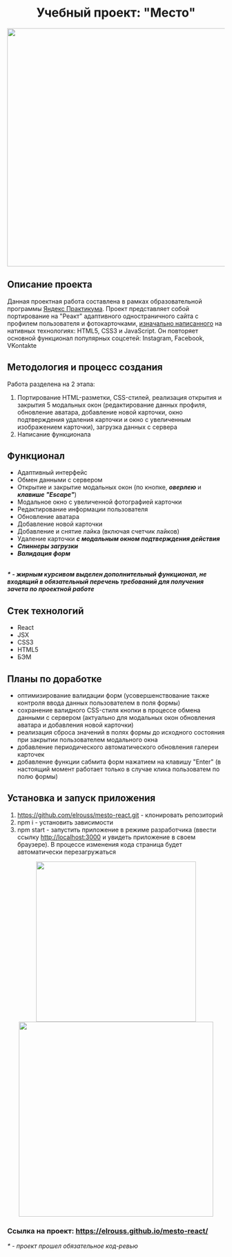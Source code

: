 <h1 align="center">Учебный проект: "Место"</h1>

<div align="center">
  <a href="https://elrouss.github.io/mesto-react/">
    <img src="https://user-images.githubusercontent.com/108838349/212987501-fb372d45-e9c6-43c6-8f18-7cb212535021.gif" width="550">
  </a>
</div>

## Описание проекта
Данная проектная работа составлена в рамках образовательной программы <a href="https://practicum.yandex.ru/">Яндекс Практикума</a>. Проект представляет собой портирование на "Реакт" адаптивного одностраничного сайта с профилем пользователя и фотокарточками, <a href="https://github.com/elrouss/mesto">изначально написанного</a> на нативных технологиях: HTML5, CSS3 и JavaScript. Он повторяет основной функционал популярных соцсетей: Instagram, Facebook, VKontakte

## Методология и процесс создания
Работа разделена на 2 этапа:
1. Портирование  HTML-разметки, CSS-стилей, реализация открытия и закрытия 5 модальных окон (редактирование данных профиля, обновление аватара, добавление новой карточки, окно подтверждения удаления карточки и окно с увеличенным изображением карточки), загрузка данных с сервера
2. Написание функционала

## Функционал
- Адаптивный интерфейс
- Обмен данными с сервером
- Открытие и закрытие модальных окон (по кнопке, <b><i>оверлею</i></b> и <b><i>клавише "Escape"</i></b>)
- Модальное окно с увеличенной фотографией карточки
- Редактирование информации пользователя
- Обновление аватара
- Добавление новой карточки
- Добавление и снятие лайка (включая счетчик лайков)
- Удаление карточки <b><i>с модальным окном подтверждения действия</i></b>
- <b><i>Спиннеры загрузки</i></b>
- <b><i>Валидация форм</i></b>
<br>
<b><i>* - жирным курсивом выделен дополнительный функционал, не входящий в обязательный перечень требований для получения зачета по проектной работе</i></b>

## Стек технологий
- React
- JSX
- CSS3
- HTML5
- БЭМ

## Планы по доработке
- оптимизирование валидации форм (усовершенствование также контроля ввода данных пользователем в поля формы)
- сохранение валидного CSS-стиля кнопки в процессе обмена данными с сервером (актуально для модальных окон обновления аватара и добавления новой карточки)
- реализация сброса значений в полях формы до исходного состояния при закрытии пользователем модального окна
- добавление периодического автоматического обновления галереи карточек
- добавление функции сабмита форм нажатием на клавишу "Enter" (в настоящий момент работает только в случае клика пользоватем по полю формы)

## Установка и запуск приложения
1. https://github.com/elrouss/mesto-react.git - клонировать репозиторий
2. npm i - установить зависимости
3. npm start - запустить приложение в режиме разработчика (ввести ссылку [http://localhost:3000](http://localhost:3000) и увидеть приложение в своем браузере). В процессе изменения кода страница будет автоматически перезагружаться

<div align="center">
  <a href="https://elrouss.github.io/mesto-react/">
    <img width="370" src="https://user-images.githubusercontent.com/108838349/212988411-b9432993-edba-453d-8a73-334faf7f2f87.png">
  </a>
  <a href="https://elrouss.github.io/mesto-react/">
    <img width="450" src="https://user-images.githubusercontent.com/108838349/212988602-f0b32fcd-88a0-4135-8d3a-81fa35de94a9.png">
  </a>
</div>

### Ссылка на проект: https://elrouss.github.io/mesto-react/
<i>* - проект прошел обязательное код-ревью</i>
